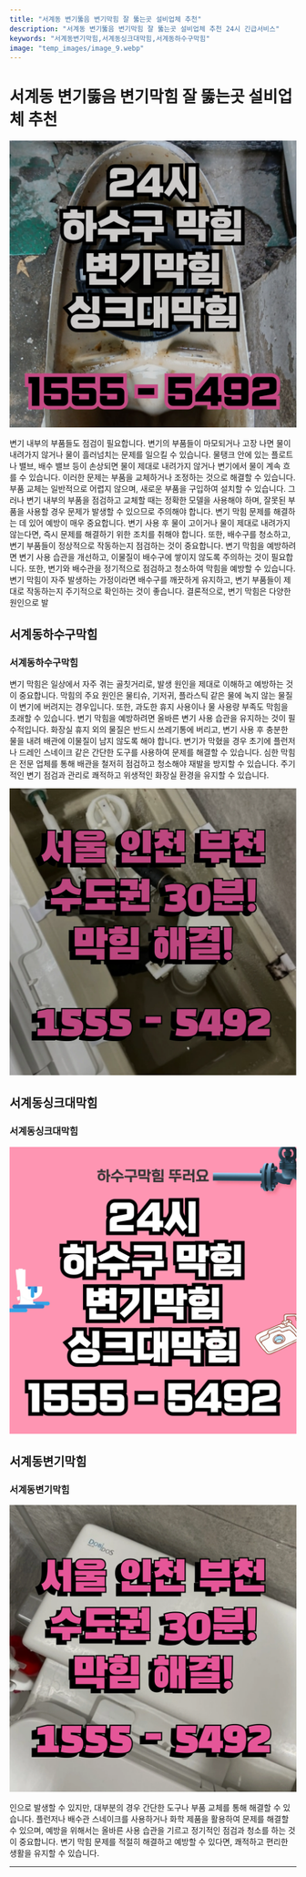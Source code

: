 ```yaml
---
title: "서계동 변기뚫음 변기막힘 잘 뚫는곳 설비업체 추천"
description: "서계동 변기뚫음 변기막힘 잘 뚫는곳 설비업체 추천 24시 긴급서비스"
keywords: "서계동변기막힘,서계동싱크대막힘,서계동하수구막힘"
image: "temp_images/image_9.webp"
---
```


# 서계동 변기뚫음 변기막힘 잘 뚫는곳 설비업체 추천

![서계동하수구막힘](temp_images/image_7.webp) 

변기 내부의 부품들도 점검이 필요합니다. 변기의 부품들이 마모되거나 고장 나면 물이 내려가지 않거나 물이 흘러넘치는 문제를 일으킬 수 있습니다. 물탱크 안에 있는 플로트나 밸브, 배수 밸브 등이 손상되면 물이 제대로 내려가지 않거나 변기에서 물이 계속 흐를 수 있습니다. 이러한 문제는 부품을 교체하거나 조정하는 것으로 해결할 수 있습니다. 부품 교체는 일반적으로 어렵지 않으며, 새로운 부품을 구입하여 설치할 수 있습니다. 그러나 변기 내부의 부품을 점검하고 교체할 때는 정확한 모델을 사용해야 하며, 잘못된 부품을 사용할 경우 문제가 발생할 수 있으므로 주의해야 합니다.
변기 막힘 문제를 해결하는 데 있어 예방이 매우 중요합니다. 변기 사용 후 물이 고이거나 물이 제대로 내려가지 않는다면, 즉시 문제를 해결하기 위한 조치를 취해야 합니다. 또한, 배수구를 청소하고, 변기 부품들이 정상적으로 작동하는지 점검하는 것이 중요합니다. 변기 막힘을 예방하려면 변기 사용 습관을 개선하고, 이물질이 배수구에 쌓이지 않도록 주의하는 것이 필요합니다. 또한, 변기와 배수관을 정기적으로 점검하고 청소하여 막힘을 예방할 수 있습니다. 변기 막힘이 자주 발생하는 가정이라면 배수구를 깨끗하게 유지하고, 변기 부품들이 제대로 작동하는지 주기적으로 확인하는 것이 좋습니다.
결론적으로, 변기 막힘은 다양한 원인으로 발


## 서계동하수구막힘

### 서계동하수구막힘

변기 막힘은 일상에서 자주 겪는 골칫거리로, 발생 원인을 제대로 이해하고 예방하는 것이 중요합니다. 막힘의 주요 원인은 물티슈, 기저귀, 플라스틱 같은 물에 녹지 않는 물질이 변기에 버려지는 경우입니다. 또한, 과도한 휴지 사용이나 물 사용량 부족도 막힘을 초래할 수 있습니다. 변기 막힘을 예방하려면 올바른 변기 사용 습관을 유지하는 것이 필수적입니다. 화장실 휴지 외의 물질은 반드시 쓰레기통에 버리고, 변기 사용 후 충분한 물을 내려 배관에 이물질이 남지 않도록 해야 합니다. 변기가 막혔을 경우 초기에 플런저나 드레인 스네이크 같은 간단한 도구를 사용하여 문제를 해결할 수 있습니다. 심한 막힘은 전문 업체를 통해 배관을 철저히 점검하고 청소해야 재발을 방지할 수 있습니다. 주기적인 변기 점검과 관리로 쾌적하고 위생적인 화장실 환경을 유지할 수 있습니다.

![서계동하수구막힘](temp_images/image_4.webp) 



## 서계동싱크대막힘

### 서계동싱크대막힘

![서계동싱크대막힘](temp_images/image_0.webp) 



## 서계동변기막힘

### 서계동변기막힘

![서계동변기막힘](temp_images/image_2.webp) 

  인으로 발생할 수 있지만, 대부분의 경우 간단한 도구나 부품 교체를 통해 해결할 수 있습니다. 플런저나 배수관 스네이크를 사용하거나 화학 제품을 활용하여 문제를 해결할 수 있으며, 예방을 위해서는 올바른 사용 습관을 기르고 정기적인 점검과 청소를 하는 것이 중요합니다. 변기 막힘 문제를 적절히 해결하고 예방할 수 있다면, 쾌적하고 편리한 생활을 유지할 수 있습니다.

---

